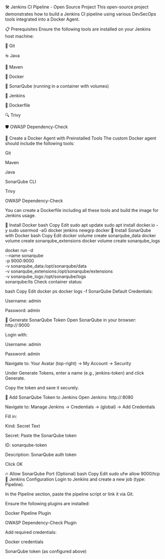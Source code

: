 🛠️ Jenkins CI Pipeline - Open Source Project
This open-source project demonstrates how to build a Jenkins CI pipeline using various DevSecOps tools integrated into a Docker Agent.

📋 Prerequisites
Ensure the following tools are installed on your Jenkins host machine:

🐙 Git

☕ Java

🔧 Maven

🐳 Docker

🧪 SonarQube (running in a container with volumes)

🐳 Jenkins

🐳 Dockerfile

🔍 Trivy

🛡️ OWASP Dependency-Check

🐳 Create a Docker Agent with Preinstalled Tools
The custom Docker agent should include the following tools:

Git

Maven

Java

SonarQube CLI

Trivy

OWASP Dependency-Check

You can create a Dockerfile including all these tools and build the image for Jenkins usage.

🐳 Install Docker
bash
Copy
Edit
sudo apt update
sudo apt install docker.io -y
sudo usermod -aG docker jenkins
newgrp docker
🔧 Install SonarQube with Docker
bash
Copy
Edit
docker volume create sonarqube_data
docker volume create sonarqube_extensions
docker volume create sonarqube_logs

docker run -d \
  --name sonarqube \
  -p 9000:9000 \
  -v sonarqube_data:/opt/sonarqube/data \
  -v sonarqube_extensions:/opt/sonarqube/extensions \
  -v sonarqube_logs:/opt/sonarqube/logs \
  sonarqube:lts
Check container status:

bash
Copy
Edit
docker ps
docker logs <container-id> -f
SonarQube Default Credentials:

Username: admin

Password: admin

🔐 Generate SonarQube Token
Open SonarQube in your browser: http://<your-sonarqube-host>:9000

Login with:

Username: admin

Password: admin

Navigate to: Your Avatar (top-right) → My Account → Security

Under Generate Tokens, enter a name (e.g., jenkins-token) and click Generate.

Copy the token and save it securely.

🔑 Add SonarQube Token to Jenkins
Open Jenkins: http://<your-jenkins-host>:8080

Navigate to:
Manage Jenkins → Credentials → (global) → Add Credentials

Fill in:

Kind: Secret Text

Secret: Paste the SonarQube token

ID: sonarqube-token

Description: SonarQube auth token

Click OK

🔥 Allow SonarQube Port (Optional)
bash
Copy
Edit
sudo ufw allow 9000/tcp
🔧 Jenkins Configuration
Login to Jenkins and create a new job (type: Pipeline).

In the Pipeline section, paste the pipeline script or link it via Git.

Ensure the following plugins are installed:

Docker Pipeline Plugin

OWASP Dependency-Check Plugin

Add required credentials:

Docker credentials

SonarQube token (as configured above)

